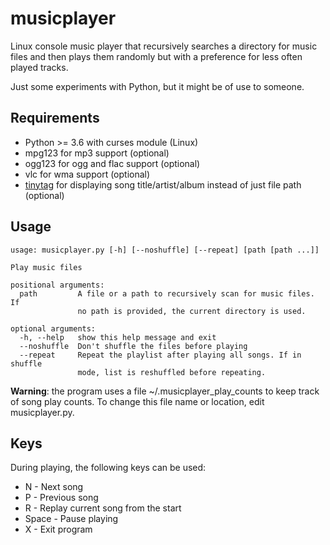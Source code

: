 # musicplayer
Linux console music player that recursively searches a directory for music files and then plays them randomly but with a preference for less often played tracks.

Just some experiments with Python, but it might be of use to someone.

## Requirements
* Python >= 3.6 with curses module (Linux)
* mpg123 for mp3 support (optional)
* ogg123 for ogg and flac support (optional)
* vlc for wma support (optional)
* [tinytag](https://github.com/devsnd/tinytag) for displaying song title/artist/album instead of just file path (optional)

## Usage
    usage: musicplayer.py [-h] [--noshuffle] [--repeat] [path [path ...]]
    
    Play music files
    
    positional arguments:
      path         A file or a path to recursively scan for music files. If 
                   no path is provided, the current directory is used.

    optional arguments:
      -h, --help   show this help message and exit
      --noshuffle  Don't shuffle the files before playing
      --repeat     Repeat the playlist after playing all songs. If in shuffle
                   mode, list is reshuffled before repeating.

**Warning**: the program uses a file ~/.musicplayer\_play\_counts to keep track of song play counts. To change this file name or location, edit musicplayer.py.

## Keys
During playing, the following keys can be used:
* N - Next song
* P - Previous song
* R - Replay current song from the start
* Space - Pause playing
* X - Exit program
